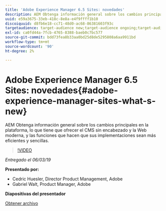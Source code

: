 ```yaml
---
title: 'Adobe Experience Manager 6.5 Sites: novedades'
description: AEM Obtenga información general sobre los cambios principales en la plataforma, lo que tiene que ofrecer el CMS sin encabezado y la Web moderna, y las funciones que hacen que sus implementaciones sean más eficientes y sencillas.
uuid: e59a3675-33eb-418c-8e8a-e4f9ffff1b10
discoiquuid: d8fb6e18-cc71-48d0-ac68-86381603f93c
targetaudience: target-audience new;target-audience ongoing;target-audience upgrader
exl-id: ca0fd44a-7fcb-4765-8388-baeb0c7bc577
source-git-commit: bdd73fea8b33aa0bd25d8de5295808a6aa9911bd
workflow-type: tm+mt
source-wordcount: '90'
ht-degree: 2%

---
```


# Adobe Experience Manager 6.5 Sites: novedades{#adobe-experience-manager-sites-what-s-new}

AEM Obtenga información general sobre los cambios principales en la plataforma, lo que tiene que ofrecer el CMS sin encabezado y la Web moderna, y las funciones que hacen que sus implementaciones sean más eficientes y sencillas.

>[!VIDEO](https://video.tv.adobe.com/v/26368/?quality=9)

*Entregado el 06/03/19*

**Presentado por:**

* Cedric Huesler, Director Product Management, Adobe
* Gabriel Walt, Product Manager, Adobe

**Diapositivas del presentador**

[Obtener archivo](assets/aem65-whatsnewgem-march6.pdf)
